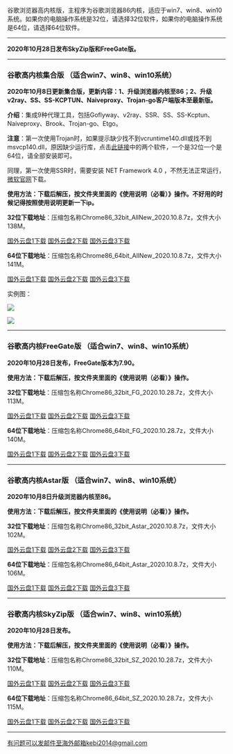 谷歌浏览器高内核版，主程序为谷歌浏览器86内核，适应于win7、win8、win10系统。如果你的电脑操作系统是32位，请选择32位软件，如果你的电脑操作系统是64位，请选择64位软件。

***

**2020年10月28日发布SkyZip版和FreeGate版。**


***

### 谷歌高内核集合版  （适合win7、win8、win10系统）

**2020年10月8日更新集合版，更新内容：1、升级浏览器内核至86；2、升级v2ray、SS、SS-KCPTUN、Naiveproxy、Trojan-go客户端版本至最新版。**

**介绍**：集成9种代理工具，包括Goflyway、v2ray、SSR、SS、SS-Kcptun、Naiveproxy、Brook、Trojan-go、Etgo。

**注意**：第一次使用Trojan时，如果提示缺少找不到vcruntime140.dll或找不到msvcp140.dll，原因缺少运行库，点击[此链接](https://www.microsoft.com/en-us/download/details.aspx?id=48145)中的两个软件，一个是32位一个是64位，请全部安装即可。

同理，第一次使用SSR时，需要安装 NET Framework 4.0 ，不然无法正常运行，[微软官网](https://www.microsoft.com/zh-cn/download/details.aspx?id=17718)下载。

**使用方法：下载后解压，按文件夹里面的《使用说明（必看）》操作。不好用的时候记得按照使用说明更新一下ip。**

**32位下载地址**：压缩包名称Chrome86_32bit_AllNew_2020.10.8.7z，文件大小138M。

[国外云盘1下载](https://tr51.free4444.xyz/Chrome86_32bit_AllNew_2020.10.8.7z) 
[国外云盘2下载](https://tr71.free4444.xyz/Chrome86_32bit_AllNew_2020.10.8.7z) 
[国外云盘3下载](https://tr61.free4444.xyz/Chrome86_32bit_AllNew_2020.10.8.7z) 

**64位下载地址**：压缩包名称Chrome86_64bit_AllNew_2020.10.8.7z，文件大小141M。

[国外云盘1下载](https://tr51.free4444.xyz/Chrome86_64bit_AllNew_2020.10.8.7z) 
[国外云盘2下载](https://tr71.free4444.xyz/Chrome86_64bit_AllNew_2020.10.8.7z) 
[国外云盘3下载](https://tr61.free4444.xyz/Chrome86_64bit_AllNew_2020.10.8.7z) 

实例图：

![](https://cdn.jsdelivr.net/gh/Alvin9999/pac2/all1.jpg)

![](https://cdn.jsdelivr.net/gh/Alvin9999/pac2/all2.jpg)

***

### 谷歌高内核FreeGate版  （适合win7、win8、win10系统）

**2020年10月28日发布，FreeGate版本为7.90。**

**使用方法：下载后解压，按文件夹里面的《使用说明（必看）》操作。**

**32位下载地址**：压缩包名称Chrome86_32bit_FG_2020.10.28.7z，文件大小113M。

[国外云盘1下载](https://tr51.free4444.xyz/Chrome86_32bit_FG_2020.10.28.7z) 
[国外云盘2下载](https://tr71.free4444.xyz/Chrome86_32bit_FG_2020.10.28.7z) 
[国外云盘3下载](https://tr61.free4444.xyz/Chrome86_32bit_FG_2020.10.28.7z) 

**64位下载地址**：压缩包名称Chrome86_64bit_FG_2020.10.28.7z，文件大小140M。


[国外云盘1下载](https://tr51.free4444.xyz/Chrome86_64bit_FG_2020.10.28.7z) 
[国外云盘2下载](https://tr71.free4444.xyz/Chrome86_64bit_FG_2020.10.28.7z) 
[国外云盘3下载](https://tr61.free4444.xyz/Chrome86_64bit_FG_2020.10.28.7z) 

***

### 谷歌高内核Astar版  （适合win7、win8、win10系统）

**2020年10月8日升级浏览器内核至86。**

**使用方法：下载后解压，按文件夹里面的《使用说明（必看）》操作。**

**32位下载地址**：压缩包名称Chrome86_32bit_Astar_2020.10.8.7z，文件大小102M。

[国外云盘1下载](https://tr51.free4444.xyz/Chrome86_32bit_Astar_2020.10.8.7z) 
[国外云盘2下载](https://tr71.free4444.xyz/Chrome86_32bit_Astar_2020.10.8.7z) 
[国外云盘3下载](https://tr61.free4444.xyz/Chrome86_32bit_Astar_2020.10.8.7z) 

**64位下载地址**：压缩包名称Chrome86_64bit_Astar_2020.10.8.7z，文件大小106M。

[国外云盘1下载](https://tr51.free4444.xyz/Chrome86_64bit_Astar_2020.10.8.7z) 
[国外云盘2下载](https://tr71.free4444.xyz/Chrome86_64bit_Astar_2020.10.8.7z) 
[国外云盘3下载](https://tr61.free4444.xyz/Chrome86_64bit_Astar_2020.10.8.7z) 

***

### 谷歌高内核SkyZip版  （适合win7、win8、win10系统）

**2020年10月28日发布。**

**使用方法：下载后解压，按文件夹里面的《使用说明（必看）》操作。**

**32位下载地址**：压缩包名称Chrome86_32bit_SZ_2020.10.28.7z，文件大小110M。

[国外云盘1下载](https://tr51.free4444.xyz/Chrome86_32bit_SZ_2020.10.28.7z) 
[国外云盘2下载](https://tr71.free4444.xyz/Chrome86_32bit_SZ_2020.10.28.7z) 
[国外云盘3下载](https://tr61.free4444.xyz/Chrome86_32bit_SZ_2020.10.28.7z) 

**64位下载地址**：压缩包名称Chrome86_64bit_SZ_2020.10.28.7z，文件大小115M。

[国外云盘1下载](https://tr51.free4444.xyz/Chrome86_64bit_SZ_2020.10.28.7z) 
[国外云盘2下载](https://tr71.free4444.xyz/Chrome86_64bit_SZ_2020.10.28.7z) 
[国外云盘3下载](https://tr61.free4444.xyz/Chrome86_64bit_SZ_2020.10.28.7z) 


***

有问题可以发邮件至海外邮箱kebi2014@gmail.com